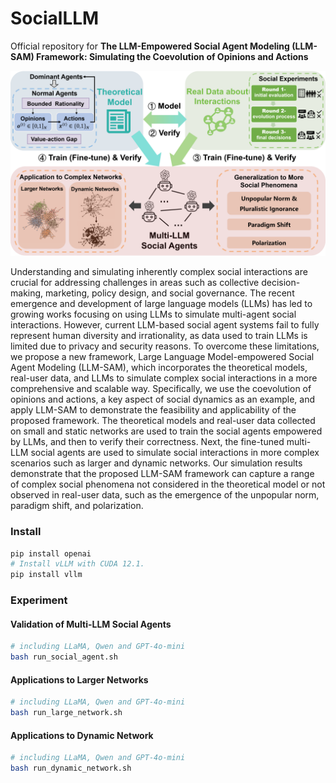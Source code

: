 # SocialLLM

Official repository for **The LLM-Empowered Social Agent Modeling (LLM-SAM) Framework: Simulating the Coevolution of Opinions and Actions**

![Teasor](Framework.png)

Understanding and simulating inherently complex social interactions are crucial for addressing challenges in areas such as collective decision-making, marketing, policy design, and social governance. The recent emergence and development of large language models (LLMs) has led to growing works focusing on using LLMs to simulate multi-agent social interactions. However, current LLM-based social agent systems fail to fully represent human diversity and irrationality, as data used to train LLMs is limited due to privacy and security reasons. To overcome these limitations, we propose a new framework, Large Language Model-empowered Social Agent Modeling (LLM-SAM), which incorporates the theoretical models, real-user data, and LLMs to simulate complex social interactions in a more comprehensive and scalable way. Specifically, we use the coevolution of opinions and actions, a key aspect of social dynamics as an example, and apply LLM-SAM to demonstrate the feasibility and applicability of the proposed framework. The theoretical models and real-user data collected on small and static networks are used to train the social agents empowered by LLMs, and then to verify their correctness. Next, the fine-tuned multi-LLM social agents are used to simulate social interactions in more complex scenarios such as larger and dynamic networks. Our simulation results demonstrate that the proposed LLM-SAM framework can capture a range of complex social phenomena not considered in the theoretical model or not observed in real-user data, such as the emergence of the unpopular norm, paradigm shift, and polarization.

### Install

```bash
pip install openai
# Install vLLM with CUDA 12.1.
pip install vllm
```

### Experiment

#### Validation of Multi-LLM Social Agents

```bash
# including LLaMA, Qwen and GPT-4o-mini
bash run_social_agent.sh
```

#### Applications to Larger Networks

```bash
# including LLaMA, Qwen and GPT-4o-mini
bash run_large_network.sh
```

#### Applications to Dynamic Network

```bash
# including LLaMA, Qwen and GPT-4o-mini
bash run_dynamic_network.sh
```